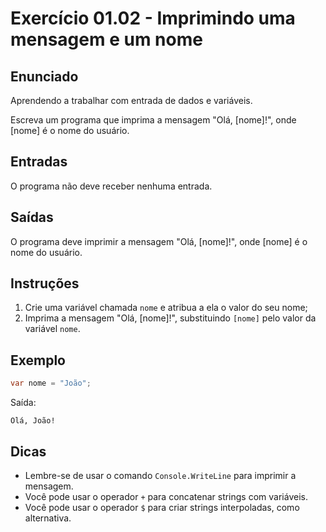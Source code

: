 # Exercício 01.02 - Imprimindo uma mensagem e um nome

## Enunciado

Aprendendo a trabalhar com entrada de dados e variáveis.

Escreva um programa que imprima a mensagem "Olá, [nome]!", onde [nome] é o nome do usuário.

## Entradas

O programa não deve receber nenhuma entrada.

## Saídas

O programa deve imprimir a mensagem "Olá, [nome]!", onde [nome] é o nome do usuário.

## Instruções

1. Crie uma variável chamada `nome` e atribua a ela o valor do seu nome;
2. Imprima a mensagem "Olá, [nome]!", substituindo `[nome]` pelo valor da variável `nome`.

## Exemplo

```c#
var nome = "João";
```

Saída:

```plaintext
Olá, João!
```

## Dicas

- Lembre-se de usar o comando `Console.WriteLine` para imprimir a mensagem.
- Você pode usar o operador `+` para concatenar strings com variáveis.
- Você pode usar o operador `$` para criar strings interpoladas, como alternativa.